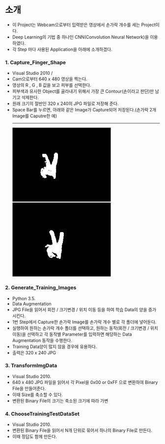 # 소개
* 이 Project는 Webcam으로부터 입력받은 영상에서 손가락 개수를 세는 Project이다. 
* Deep Learning의 기법 중 하나인 CNN(Convolution Neural Network)을 이용하였다. 
* 각 Step 마다 사용된 Application을 아래에 소개하겠다.


### 1. Capture_Finger_Shape
 - Visual Studio 2010 / 
 - Cam으로부터 640 x 480 영상을 찍는다.
 - 영상의 R , G , B 값을 보고 피부를 선택한다.
 - 피부색과 유사한 Object를 골라내기 위해서 가장 큰 Contour(손이라고 판단)만 남기고 삭제한다.
 - 원래 크기의 절반인 320 x 240의 JPG 파일로 저장해 준다.
 - Space Bar를 누르면, 아래와 같은 Image가 Capture되어 저장된다.(손가락 2개 Image를 Caputre한 예)
   ***
   ![손가락 2개](./Images/Capture_Finger_Shape_Test_0.jpg)   ![손가락 2개](./Images/Capture_Finger_Shape_Test_1.jpg)


### 2. Generate_Training_Images
 - Python 3.5.
 - Data Augmentation
 - JPG File을 읽어서 회전 / 크기변경 / 위치 이동 등을 하여 학습 Data의 양을 증가시킨다.
 - 1번 Step에서 Capture한 손가락 Image를 손가락 개수 별로 각 폴더에 넣어둔다.
 - 실행하여 원하는 손가락 개수 폴더를 선택하고, 원하는 동작(회전 / 크기변경 / 위치 이동)을 선택하고 각 동작별 Parameter를 입력하면 해당하는 Data Augmentation 동작을 수행한다.
 - Training Data양이 많지 않을 경우에 유용하다.
 - 출력은 320 x 240 JPG 


### 3. TransformImgData
 - Visual Studio 2010. 
 - 640 x 480 JPG 파일을 읽어서 각 Pixel을 0x00 or 0xFF 으로 변환하여 Binary File을 만들어준다.
 - 이때 Size를 축소할 수 있다.
 - 변환된 Binary File의 크기는 축소된 크기에 따라 가변


### 4. ChooseTrainingTestDataSet
 - Visual Studio 2010. 
 - 변환된 Binary File을 읽어서 N개 단위로 묶어서 하나의 Binary File로 만든다.
 - 이때 정답도 함께 만든다.
